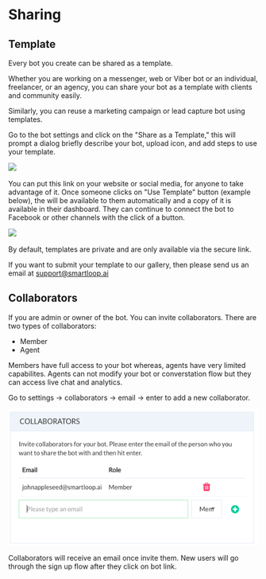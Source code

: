 # Sharing

## Template

Every bot you create can be shared as a template.

Whether you are working on a messenger, web or Viber bot or an individual, freelancer, or an agency, you can share your bot as a template with clients and community easily.

Similarly, you can reuse a marketing campaign or lead capture bot using templates.

Go to the bot settings and click on the "Share as a Template," this will prompt a dialog briefly describe your bot, upload icon, and add steps to use your template.

![](./share-as-template.png)


You can put this link on your website or social media, for anyone to take advantage of it. Once someone clicks on "Use Template" button (example below), the will be available to them automatically and a copy of it is available in their dashboard. They can continue to connect the bot to Facebook or other channels with the click of a button.

![](./template-install.png)

By default, templates are private and are only available via the secure link.

If you want to submit your template to our gallery, then please send us an email at [support@smartloop.ai](support@smartloop.ai)


## Collaborators

If you are admin or owner of the bot. You can invite collaborators. There are two types of collaborators:

* Member
* Agent

Members have full access to your bot whereas, agents have very limited capabilites. Agents can not modify your bot or converstation flow but they can access live chat and analytics.

Go to settings -> collaborators -> email -> enter to add a new collaborator.

![](./collaborators.png)

Collaborators will receive an email once invite them. New users will go through the sign up flow after they click on bot link.

